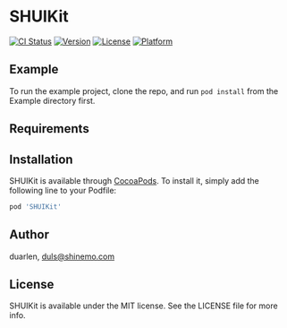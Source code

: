 # SHUIKit

[![CI Status](https://img.shields.io/travis/duarlen/SHUIKit.svg?style=flat)](https://travis-ci.org/duarlen/SHUIKit)
[![Version](https://img.shields.io/cocoapods/v/SHUIKit.svg?style=flat)](https://cocoapods.org/pods/SHUIKit)
[![License](https://img.shields.io/cocoapods/l/SHUIKit.svg?style=flat)](https://cocoapods.org/pods/SHUIKit)
[![Platform](https://img.shields.io/cocoapods/p/SHUIKit.svg?style=flat)](https://cocoapods.org/pods/SHUIKit)

## Example

To run the example project, clone the repo, and run `pod install` from the Example directory first.

## Requirements

## Installation

SHUIKit is available through [CocoaPods](https://cocoapods.org). To install
it, simply add the following line to your Podfile:

```ruby
pod 'SHUIKit'
```

## Author

duarlen, duls@shinemo.com

## License

SHUIKit is available under the MIT license. See the LICENSE file for more info.
